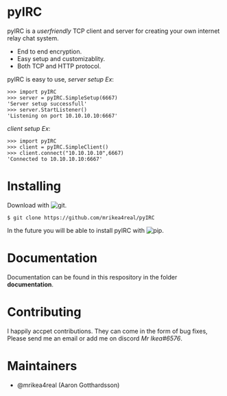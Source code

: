 # pyIRC
pyIRC is a _userfriendly_ TCP client and server for creating your own internet relay chat system.

* End to end encryption.
* Easy setup and customizablity.
* Both TCP and HTTP protocol.

pyIRC is easy to use, _server setup Ex_:
```
>>> import pyIRC
>>> server = pyIRC.SimpleSetup(6667)
'Server setup successfull'
>>> server.StartListener()
'Listening on port 10.10.10.10:6667'
```
_client setup Ex_:
```
>>> import pyIRC
>>> client = pyIRC.SimpleClient()
>>> client.connect("10.10.10.10",6667)
'Connected to 10.10.10.10:6667'
```

# Installing
Download with ![git](https://git-scm.com/).

```$ git clone https://github.com/mrikea4real/pyIRC```

In the future you will be able to install pyIRC with ![pip](https://pip.pypa.io/en/stable/).

# Documentation
Documentation can be found in this respository in the folder __documentation__.

# Contributing
I happily accpet contributions. They can come in the form of bug fixes,  Please send me an email or add me on discord _Mr Ikea#6576_.

# Maintainers
* @mrikea4real (Aaron Gotthardsson)

